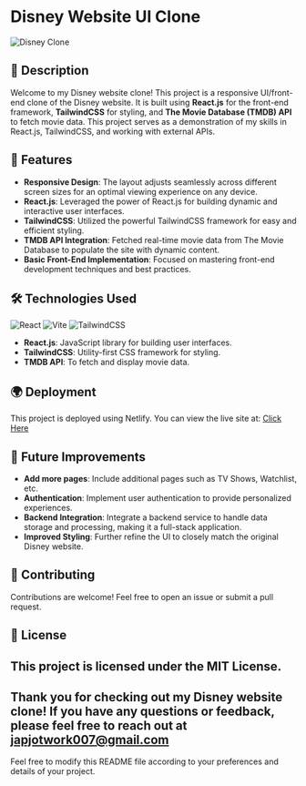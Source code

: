 # Disney Website UI Clone

![Disney Clone](https://res.cloudinary.com/dbxcernxw/image/upload/v1680855035/Mridul.Tech/Projects/disney_plus_clone_534ef56401_hqroy2.webp)

## 🌟 Description

Welcome to my Disney website clone! This project is a responsive UI/front-end clone of the Disney website. It is built using **React.js** for the front-end framework, **TailwindCSS** for styling, and **The Movie Database (TMDB) API** to fetch movie data. This project serves as a demonstration of my skills in React.js, TailwindCSS, and working with external APIs.

## 🚀 Features

- **Responsive Design**: The layout adjusts seamlessly across different screen sizes for an optimal viewing experience on any device.
- **React.js**: Leveraged the power of React.js for building dynamic and interactive user interfaces.
- **TailwindCSS**: Utilized the powerful TailwindCSS framework for easy and efficient styling.
- **TMDB API Integration**: Fetched real-time movie data from The Movie Database to populate the site with dynamic content.
- **Basic Front-End Implementation**: Focused on mastering front-end development techniques and best practices.

## 🛠️ Technologies Used
![React](https://img.shields.io/badge/react-%2320232a.svg?style=for-the-badge&logo=react&logoColor=%2361DAFB) 
![Vite](https://img.shields.io/badge/vite-%23646CFF.svg?style=for-the-badge&logo=vite&logoColor=white) 
![TailwindCSS](https://img.shields.io/badge/tailwindcss-%2338B2AC.svg?style=for-the-badge&logo=tailwind-css&logoColor=white) 

- **React.js**: JavaScript library for building user interfaces.
- **TailwindCSS**: Utility-first CSS framework for styling.
- **TMDB API**: To fetch and display movie data.

## 🌍 Deployment

This project is deployed using Netlify. You can view the live site at: [Click Here](https://disney-clone-japjot.netlify.app/)

## 🚧 Future Improvements

- **Add more pages**: Include additional pages such as TV Shows, Watchlist, etc.
- **Authentication**: Implement user authentication to provide personalized experiences.
- **Backend Integration**: Integrate a backend service to handle data storage and processing, making it a full-stack application.
- **Improved Styling**: Further refine the UI to closely match the original Disney website.

## 🤝 Contributing

Contributions are welcome! Feel free to open an issue or submit a pull request.

## 📜 License

This project is licensed under the MIT License.
---
Thank you for checking out my Disney website clone! If you have any questions or feedback, please feel free to reach out at japjotwork007@gmail.com
---

Feel free to modify this README file according to your preferences and details of your project.


 
